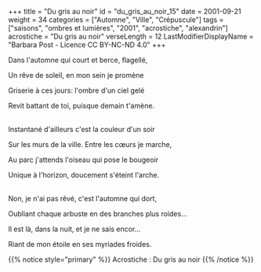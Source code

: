 +++
title = "Du gris au noir"
id = "du_gris_au_noir_15"
date = 2001-09-21
weight = 34
categories = ["Automne", "Ville", "Crépuscule"]
tags = ["saisons", "ombres et lumières", "2001", "acrostiche", "alexandrin"]
acrostiche = "Du gris au noir"
verseLength = 12
LastModifierDisplayName = "Barbara Post - Licence CC BY-NC-ND 4.0"
+++

Dans l'automne qui court et berce, flagellé,

Un rêve de soleil, en mon sein je promène

Griserie à ces jours: l'ombre d'un ciel gelé

Revit battant de toi, puisque demain t'amène.

 \
Instantané d'ailleurs c'est la couleur d'un soir

Sur les murs de la ville. Entre les cœurs je marche,

Au parc j'attends l'oiseau qui pose le bougeoir

Unique à l'horizon, doucement s'éteint l'arche.

 \
Non, je n'ai pas rêvé, c'est l'automne qui dort,

Oubliant chaque arbuste en des branches plus roides...

Il est là, dans la nuit, et je ne sais encor...

Riant de mon étoile en ses myriades froides.

{{% notice style="primary" %}}
Acrostiche : Du gris au noir
{{% /notice %}}

